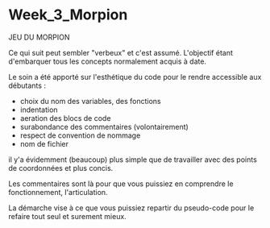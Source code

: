 # Week_3_Morpion
JEU DU MORPION
  
  Ce qui suit peut sembler "verbeux" et c'est assumé.
  L'objectif étant d'embarquer tous les concepts normalement acquis à date.
  
  Le soin a été apporté sur l'esthétique du code pour le rendre accessible aux débutants : 
  - choix du nom des variables, des fonctions
  - indentation
  - aeration des blocs de code
  - surabondance des commentaires (volontairement)
  - respect de convention de nommage
  - nom de fichier
  
  il y'a évidemment (beaucoup) plus simple que de travailler avec des points de coordonnées et plus concis.
  
  Les commentaires sont là pour que vous puissiez en comprendre le fonctionnement, l'articulation.
  
  La démarche vise à ce que vous puissiez repartir du pseudo-code pour le refaire tout seul et surement mieux.
  
  
  
